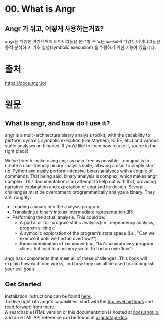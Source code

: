 # 00. What is Angr
## Angr 가 뭐고, 어떻게 사용하는거죠?
angr는 다양한 아키텍쳐의 바이너리들을 분석할 수 있는 도구로써 다양한 바이너리들을 동적 분석하고, 기호 실행(symbolic execusion) 을 수행하기 위한 기능이 있습니다.


# 출처
https://docs.angr.io/

# 원문
## What is angr, and how do I use it?
angr is a multi-architecture binary analysis toolkit, with the capability to perform dynamic symbolic execution (like Mayhem, KLEE, etc.) and various static analyses on binaries. If you'd like to learn how to use it, you're in the right place!

We've tried to make using angr as pain-free as possible - our goal is to create a user-friendly binary analysis suite, allowing a user to simply start up iPython and easily perform intensive binary analyses with a couple of commands. That being said, binary analysis is complex, which makes angr complex. This documentation is an attempt to help out with that, providing narrative explanation and exploration of angr and its design.
Several challenges must be overcome to programmatically analyze a binary. They are, roughly:
- Loading a binary into the analysis program.
- Translating a binary into an intermediate representation (IR).
- Performing the actual analysis. This could be:
  - A partial or full-program static analysis (i.e., dependency analysis, program slicing).
  - A symbolic exploration of the program's state space (i.e., "Can we execute it until we find an overflow?").
  - Some combination of the above (i.e., "Let's execute only program slices that lead to a memory write, to find an overflow.")

angr has components that meet all of these challenges. This book will explain how each one works, and how they can all be used to accomplish your evil goals.

## Get Started
Installation instructions can be found [here](https://docs.angr.io/INSTALL.html).  
To dive right into angr's capabilities, start with the [top level methods](https://docs.angr.io/docs/toplevel.html) and read forward from there.  
A searchable HTML version of this documentation is hosted at [docs.angr.io](http://docs.angr.io/), and an HTML API reference can be found at [angr.io/api-doc](http://angr.io/api-doc/).  